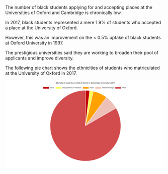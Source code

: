 The number of black students applying for and accepting places at the Universities of Oxford and Cambridge is chronically low.

In 2017, black students represented a mere 1.9% of students who accepted a place at the University of Oxford.

However, this was an improvement on the < 0.5% uptake of black students at Oxford University in 1997.

The prestigious universities said they are working to broaden their pool of applicants and improve diversity.

The following pie chart shows the ethnicities of students who matriculated at the University of Oxford in 2017.

![oxford](oxford.png)
